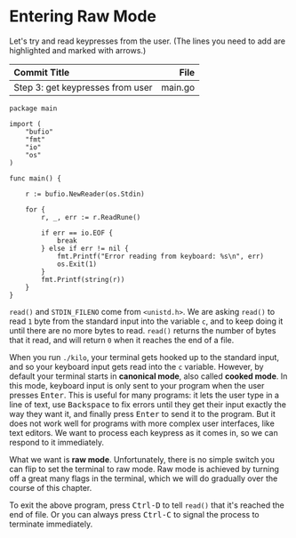 # Entering Raw Mode

Let's try and read keypresses from the user. (The lines you need to add are
highlighted and marked with arrows.)

| **Commit Title** | **File** |
|:-----------------|---------:|
| Step 3: get keypresses from user| main.go|
```
package main

import (
	"bufio"
	"fmt"
	"io"
	"os"
)

func main() {

	r := bufio.NewReader(os.Stdin)

	for {
		r, _, err := r.ReadRune()

		if err == io.EOF {
			break
		} else if err != nil {
			fmt.Printf("Error reading from keyboard: %s\n", err)
			os.Exit(1)
		}
		fmt.Printf(string(r))
	}
}
```

`read()` and `STDIN_FILENO` come from `<unistd.h>`. We are asking `read()` to
read `1` byte from the standard input into the variable `c`, and to keep doing
it until there are no more bytes to read. `read()` returns the number of bytes
that it read, and will return `0` when it reaches the end of a file.

When you run `./kilo`, your terminal gets hooked up to the standard input, and
so your keyboard input gets read into the `c` variable. However, by default
your terminal starts in **canonical mode**, also called **cooked mode**. In
this mode, keyboard input is only sent to your program when the user presses
<kbd>Enter</kbd>. This is useful for many programs: it lets the user type in a
line of text, use <kbd>Backspace</kbd> to fix errors until they get their input
exactly the way they want it, and finally press <kbd>Enter</kbd> to send it to
the program. But it does not work well for programs with more complex user
interfaces, like text editors. We want to process each keypress as it comes in,
so we can respond to it immediately.

What we want is **raw mode**. Unfortunately, there is no simple switch you can
flip to set the terminal to raw mode. Raw mode is achieved by turning off a
great many flags in the terminal, which we will do gradually over the course of
this chapter.

To exit the above program, press <kbd>Ctrl-D</kbd> to tell `read()` that it's
reached the end of file. Or you can always press <kbd>Ctrl-C</kbd> to signal
the process to terminate immediately.